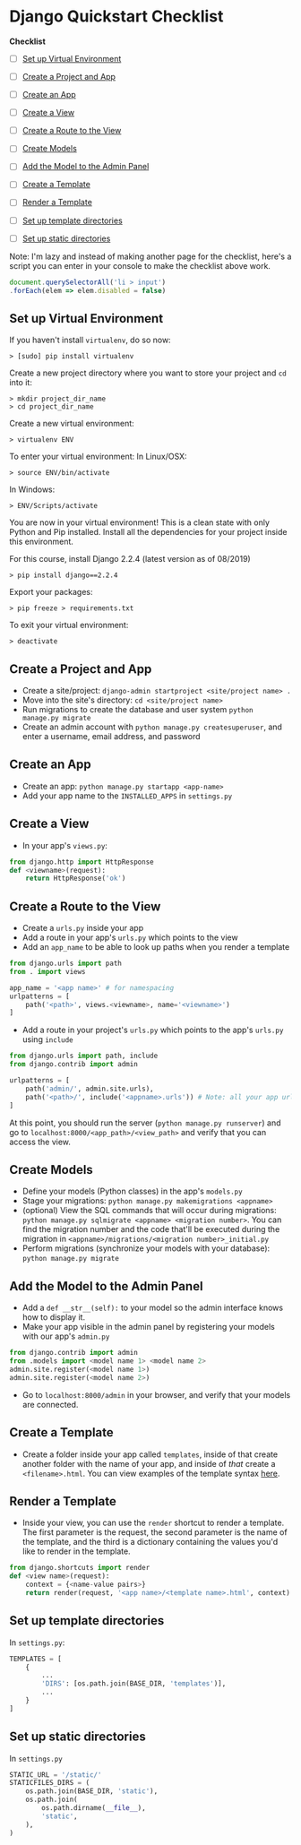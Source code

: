 # Django Quickstart Checklist

**Checklist** 

- [ ] [Set up Virtual Environment](#set-up-virtual-environment)
- [ ] [Create a Project and App](#create-a-project-and-app)
- [ ] [Create an App](#create-an-app)
- [ ] [Create a View](#create-a-view)
- [ ] [Create a Route to the View](#create-a-route-to-the-view)
- [ ] [Create Models](#create-models)
- [ ] [Add the Model to the Admin Panel](#add-the-model-to-the-admin-panel)
- [ ] [Create a Template](#create-a-template)
- [ ] [Render a Template](#render-a-template)
- [ ] [Set up template directories](#set-up-template-directories)
- [ ] [Set up static directories](#set-up-static-directories)


Note: I'm lazy and instead of making another page for the checklist, here's a script you can enter in your console to make the checklist above work.

```js
document.querySelectorAll('li > input')
.forEach(elem => elem.disabled = false)
```

## Set up Virtual Environment
If you haven't install `virtualenv`, do so now:
```
> [sudo] pip install virtualenv
```

Create a new project directory where you want to store your project and `cd` into it:
```
> mkdir project_dir_name
> cd project_dir_name
```

Create a new virtual environment:
```
> virtualenv ENV
```

To enter your virtual environment: 
In Linux/OSX:
```
> source ENV/bin/activate
```

In Windows:
```
> ENV/Scripts/activate
```

You are now in your virtual environment! This is a clean state with only Python and Pip installed. Install all the dependencies for your project inside this environment. 

For this course, install Django 2.2.4 (latest version as of 08/2019) 
```
> pip install django==2.2.4
```

Export your packages:
```
> pip freeze > requirements.txt
```

To exit your virtual environment:
```
> deactivate
```

## Create a Project and App

- Create a site/project: `django-admin startproject <site/project name> .`
- Move into the site's directory: `cd <site/project name>`
- Run migrations to create the database and user system `python manage.py migrate`
- Create an admin account with `python manage.py createsuperuser`, and enter a username, email address, and password

## Create an App

- Create an app: `python manage.py startapp <app-name>`
- Add your app name to the `INSTALLED_APPS` in `settings.py`

## Create a View

- In your app's `views.py`:
```python
from django.http import HttpResponse
def <viewname>(request):
    return HttpResponse('ok')
```

## Create a Route to the View

- Create a `urls.py` inside your app
- Add a route in your app's `urls.py` which points to the view
- Add an `app_name` to be able to look up paths when you render a template

```python
from django.urls import path
from . import views

app_name = '<app name>' # for namespacing
urlpatterns = [
    path('<path>', views.<viewname>, name='<viewname>')
]
```

- Add a route in your project's `urls.py` which points to the app's `urls.py` using `include`

```python
from django.urls import path, include
from django.contrib import admin

urlpatterns = [
    path('admin/', admin.site.urls),
    path('<path>/', include('<appname>.urls')) # Note: all your app urls will start with this path
]
```

At this point, you should run the server (`python manage.py runserver`) and go to `localhost:8000/<app_path>/<view_path>` and verify that you can access the view.

## Create Models

- Define your models (Python classes) in the app's `models.py`
- Stage your migrations: `python manage.py makemigrations <appname>`
- (optional) View the SQL commands that will occur during migrations: `python manage.py sqlmigrate <appname> <migration number>`. You can find the migration number and the code that'll be executed during the migration in `<appname>/migrations/<migration number>_initial.py`
- Perform migrations (synchronize your models with your database): `python manage.py migrate`

## Add the Model to the Admin Panel

- Add a `def __str__(self):` to your model so the admin interface knows how to display it.
- Make your app visible in the admin panel by registering your models with our app's `admin.py`

```python
from django.contrib import admin
from .models import <model name 1> <model name 2>
admin.site.register(<model name 1>)
admin.site.register(<model name 2>)
```

- Go to `localhost:8000/admin` in your browser, and verify that your models are connected.


## Create a Template

- Create a folder inside your app called `templates`, inside of that create another folder with the name of your app, and inside of *that* create a `<filename>.html`. You can view examples of the template syntax [here](03%20-%20Templates.md).

## Render a Template

- Inside your view, you can use the `render` shortcut to render a template. The first parameter is the request, the second parameter is the name of the template, and the third is a dictionary containing the values you'd like to render in the template.

```python
from django.shortcuts import render
def <view name>(request):
    context = {<name-value pairs>}
    return render(request, '<app name>/<template name>.html', context)
```

## Set up template directories
In `settings.py`:
```py
TEMPLATES = [
    {
        ...
        'DIRS': [os.path.join(BASE_DIR, 'templates')],
        ...
    }
]
```

## Set up static directories
In `settings.py`
```py
STATIC_URL = '/static/'
STATICFILES_DIRS = (
    os.path.join(BASE_DIR, 'static'),
    os.path.join(
        os.path.dirname(__file__),
        'static',
    ),    
)
```
